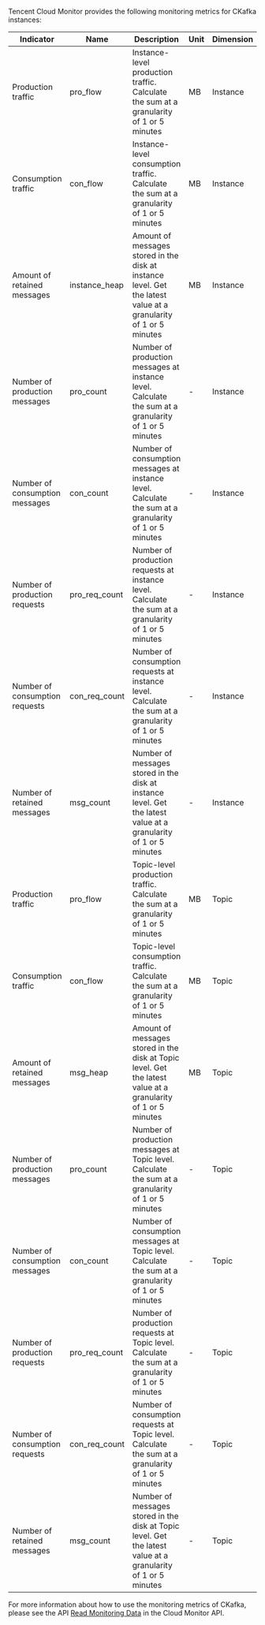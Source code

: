 Tencent Cloud Monitor provides the following monitoring metrics for CKafka instances:

| Indicator         | Name          | Description                                     | Unit   | Dimension             |
| ------------- | -------------- | ---------------------------------------- | ---- | -------------- |
| Production traffic          | pro_flow       | Instance-level production traffic. Calculate the sum at a granularity of 1 or 5 minutes                | MB   | Instance             |
| Consumption traffic          | con_flow       | Instance-level consumption traffic. Calculate the sum at a granularity of 1 or 5 minutes                | MB   | Instance             |
| Amount of retained messages         | instance_heap  | Amount of messages stored in the disk at instance level. Get the latest value at a granularity of 1 or 5 minutes               | MB   | Instance             |
| Number of production messages          | pro_count      | Number of production messages at instance level. Calculate the sum at a granularity of 1 or 5 minutes               | -    | Instance             |
| Number of consumption messages          | con_count      | Number of consumption messages at instance level. Calculate the sum at a granularity of 1 or 5 minutes               | -    | Instance             |
| Number of production requests       | pro_req_count  | Number of production requests at instance level. Calculate the sum at a granularity of 1 or 5 minutes              | -    | Instance             |
| Number of consumption requests       | con_req_count  | Number of consumption requests at instance level. Calculate the sum at a granularity of 1 or 5 minutes              | -    | Instance             |
| Number of retained messages        | msg_count      | Number of messages stored in the disk at instance level. Get the latest value at a granularity of 1 or 5 minutes               | -   | Instance             |
| Production traffic          | pro_flow       | Topic-level production traffic. Calculate the sum at a granularity of 1 or 5 minutes             | MB   | Topic          |
| Consumption traffic          | con_flow       | Topic-level consumption traffic. Calculate the sum at a granularity of 1 or 5 minutes             | MB   | Topic          |
| Amount of retained messages         | msg_heap       | Amount of messages stored in the disk at Topic level. Get the latest value at a granularity of 1 or 5 minutes            | MB   | Topic          |
| Number of production messages          | pro_count      | Number of production messages at Topic level. Calculate the sum at a granularity of 1 or 5 minutes             | -    | Topic          |
| Number of consumption messages          | con_count      | Number of consumption messages at Topic level. Calculate the sum at a granularity of 1 or 5 minutes             | -    | Topic          |
| Number of production requests       | pro_req_count  | Number of production requests at Topic level. Calculate the sum at a granularity of 1 or 5 minutes           | -    | Topic          |
| Number of consumption requests       | con_req_count  | Number of consumption requests at Topic level. Calculate the sum at a granularity of 1 or 5 minutes           | -    | Topic          |
| Number of retained messages        | msg_count      | Number of messages stored in the disk at Topic level. Get the latest value at a granularity of 1 or 5 minutes           | -    | Topic          |


For more information about how to use the monitoring metrics of CKafka, please see the API [Read Monitoring Data](https://intl.cloud.tencent.com/document/api/248/4667) in the Cloud Monitor API.

